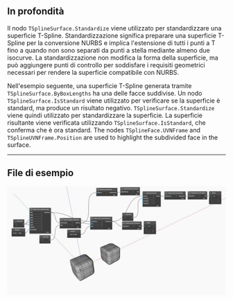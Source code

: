 ## In profondità
Il nodo `TSplineSurface.Standardize` viene utilizzato per standardizzare una superficie T-Spline.
Standardizzazione significa preparare una superficie T-Spline per la conversione NURBS e implica l'estensione di tutti i punti a T fino a quando non sono separati da punti a stella mediante almeno due isocurve. La standardizzazione non modifica la forma della superficie, ma può aggiungere punti di controllo per soddisfare i requisiti geometrici necessari per rendere la superficie compatibile con NURBS.

Nell'esempio seguente, una superficie T-Spline generata tramite `TSplineSurface.ByBoxLengths` ha una delle facce suddivise.
Un nodo `TSplineSurface.IsStandard` viene utilizzato per verificare se la superficie è standard, ma produce un risultato negativo.
`TSplineSurface.Standardize` viene quindi utilizzato per standardizzare la superficie. La superficie risultante viene verificata utilizzando `TSplineSurface.IsStandard`, che conferma che è ora standard.
The nodes `TSplineFace.UVNFrame` and `TSplineUVNFrame.Position` are used to highlight the subdivided face in the surface.
___
## File di esempio

![TSplineSurface.Standardize](./Autodesk.DesignScript.Geometry.TSpline.TSplineSurface.Standardize_img.jpg)
